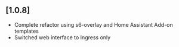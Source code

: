 ## [1.0.8]
- Complete refactor using s6-overlay and Home Assistant Add-on templates
- Switched web interface to Ingress only
